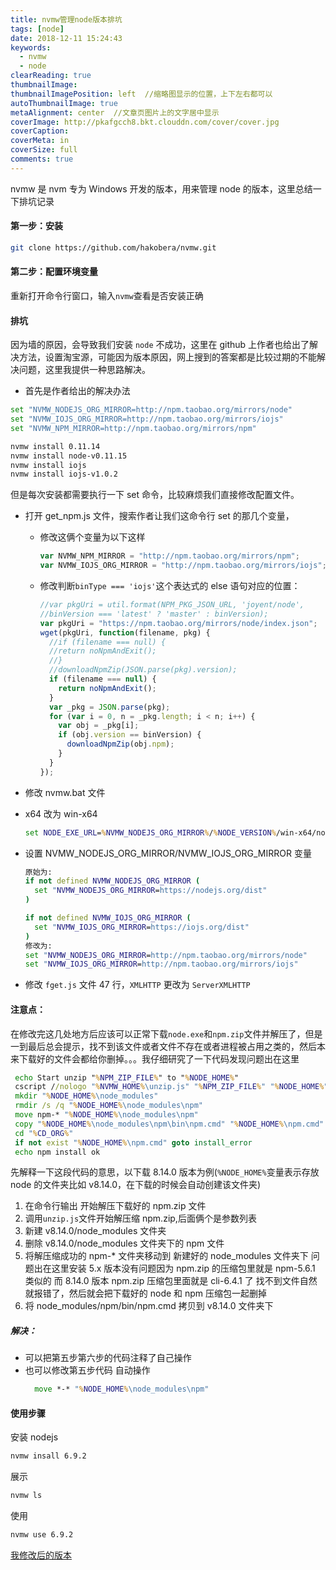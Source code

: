 ```yaml
---
title: nvmw管理node版本排坑
tags: [node]
date: 2018-12-11 15:24:43
keywords:
  - nvmw
  - node
clearReading: true
thumbnailImage:
thumbnailImagePosition: left  //缩略图显示的位置，上下左右都可以
autoThumbnailImage: true
metaAlignment: center  //文章页图片上的文字居中显示
coverImage: http://pkafgcch8.bkt.clouddn.com/cover/cover.jpg
coverCaption:
coverMeta: in
coverSize: full
comments: true
---
```


nvmw 是 nvm 专为 Windows 开发的版本，用来管理 node 的版本，这里总结一下排坑记录

<!-- more -->

#### 第一步：安装

```bash
git clone https://github.com/hakobera/nvmw.git
```

#### 第二步：配置环境变量

重新打开命令行窗口，输入`nvmw`查看是否安装正确

#### 排坑

因为墙的原因，会导致我们安装 `node` 不成功，这里在 github 上作者也给出了解决方法，设置淘宝源，可能因为版本原因，网上搜到的答案都是比较过期的不能解决问题，这里我提供一种思路解决。

- 首先是作者给出的解决办法

```bash
set "NVMW_NODEJS_ORG_MIRROR=http://npm.taobao.org/mirrors/node"
set "NVMW_IOJS_ORG_MIRROR=http://npm.taobao.org/mirrors/iojs"
set "NVMW_NPM_MIRROR=http://npm.taobao.org/mirrors/npm"

nvmw install 0.11.14
nvmw install node-v0.11.15
nvmw install iojs
nvmw install iojs-v1.0.2
```

但是每次安装都需要执行一下 set 命令，比较麻烦我们直接修改配置文件。

- 打开 get_npm.js 文件，搜索作者让我们这命令行 set 的那几个变量，

  - 修改这俩个变量为以下这样

    ```javascript get_npm.js
    var NVMW_NPM_MIRROR = "http://npm.taobao.org/mirrors/npm";
    var NVMW_IOJS_ORG_MIRROR = "http://npm.taobao.org/mirrors/iojs";
    ```

  - 修改判断`binType === 'iojs'`这个表达式的 else 语句对应的位置：

    ```javascript get_npm.js
    //var pkgUri = util.format(NPM_PKG_JSON_URL, 'joyent/node',
    //binVersion === 'latest' ? 'master' : binVersion);
    var pkgUri = "https://npm.taobao.org/mirrors/node/index.json";
    wget(pkgUri, function(filename, pkg) {
      //if (filename === null) {
      //return noNpmAndExit();
      //}
      //downloadNpmZip(JSON.parse(pkg).version);
      if (filename === null) {
        return noNpmAndExit();
      }
      var _pkg = JSON.parse(pkg);
      for (var i = 0, n = _pkg.length; i < n; i++) {
        var obj = _pkg[i];
        if (obj.version == binVersion) {
          downloadNpmZip(obj.npm);
        }
      }
    });
    ```

* 修改 nvmw.bat 文件

- x64 改为 win-x64

  ```bat nvmw.bat
  set NODE_EXE_URL=%NVMW_NODEJS_ORG_MIRROR%/%NODE_VERSION%/win-x64/node.exe
  ```

- 设置 NVMW_NODEJS_ORG_MIRROR/NVMW_IOJS_ORG_MIRROR 变量

  ```bat nvmw.bat
  原始为:
  if not defined NVMW_NODEJS_ORG_MIRROR (
    set "NVMW_NODEJS_ORG_MIRROR=https://nodejs.org/dist"
  )

  if not defined NVMW_IOJS_ORG_MIRROR (
    set "NVMW_IOJS_ORG_MIRROR=https://iojs.org/dist"
  )
  修改为:
  set "NVMW_NODEJS_ORG_MIRROR=http://npm.taobao.org/mirrors/node"
  set "NVMW_IOJS_ORG_MIRROR=http://npm.taobao.org/mirrors/iojs"
  ```

* 修改 `fget.js` 文件 47 行，`XMLHTTP` 更改为 `ServerXMLHTTP`

#### 注意点：

在修改完这几处地方后应该可以正常下载`node.exe`和`npm.zip`文件并解压了，但是一到最后总会提示，找不到该文件或者文件不存在或者进程被占用之类的，然后本来下载好的文件会都给你删掉。。。我仔细研究了一下代码发现问题出在这里

```bat nvmw.bat
 echo Start unzip "%NPM_ZIP_FILE%" to "%NODE_HOME%"
 cscript //nologo "%NVMW_HOME%\unzip.js" "%NPM_ZIP_FILE%" "%NODE_HOME%"
 mkdir "%NODE_HOME%\node_modules"
 rmdir /s /q "%NODE_HOME%\node_modules\npm"
 move npm-* "%NODE_HOME%\node_modules\npm"
 copy "%NODE_HOME%\node_modules\npm\bin\npm.cmd" "%NODE_HOME%\npm.cmd"
 cd "%CD_ORG%"
 if not exist "%NODE_HOME%\npm.cmd" goto install_error
 echo npm install ok
```

先解释一下这段代码的意思，以下载 8.14.0 版本为例(`%NODE_HOME%`变量表示存放 node 的文件夹比如 v8.14.0，在下载的时候会自动创建该文件夹)

1. 在命令行输出 开始解压下载好的 npm.zip 文件
2. 调用`unzip.js`文件开始解压缩 npm.zip,后面俩个是参数列表
3. 新建 v8.14.0/node_modules 文件夹
4. 删除 v8.14.0/node_modules 文件夹下的 npm 文件
5. 将解压缩成功的 npm-\* 文件夹移动到 新建好的 node_modules 文件夹下
   问题出在这里安装 5.x 版本没有问题因为 npm.zip 的压缩包里就是 npm-5.6.1 类似的
   而 8.14.0 版本 npm.zip 压缩包里面就是 cli-6.4.1 了
   找不到文件自然就报错了，然后就会把下载好的 node 和 npm 压缩包一起删掉
6. 将 node_modules/npm/bin/npm.cmd 拷贝到 v8.14.0 文件夹下

##### 解决：

- 可以把第五步第六步的代码注释了自己操作
- 也可以修改第五步代码 自动操作
  ```bat nvmw.bat
    move *-* "%NODE_HOME%\node_modules\npm"
  ```

#### 使用步骤

安装 nodejs

```bash
nvmw insall 6.9.2
```

展示

```bash
nvmw ls
```

使用

```bash
nvmw use 6.9.2
```

[我修改后的版本](https://github.com/tiakia/nvmw-china)
